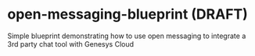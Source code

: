 # open-messaging-blueprint (DRAFT)
Simple blueprint demonstrating how to use open messaging to integrate a 3rd party chat tool with Genesys Cloud
